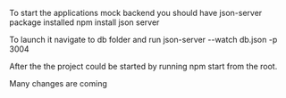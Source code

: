 To start the applications mock backend you should have json-server package installed
npm install json server

To launch it navigate to db folder and run json-server --watch db.json -p 3004 

After the the project could be started by running npm start from the root.

Many changes are coming

